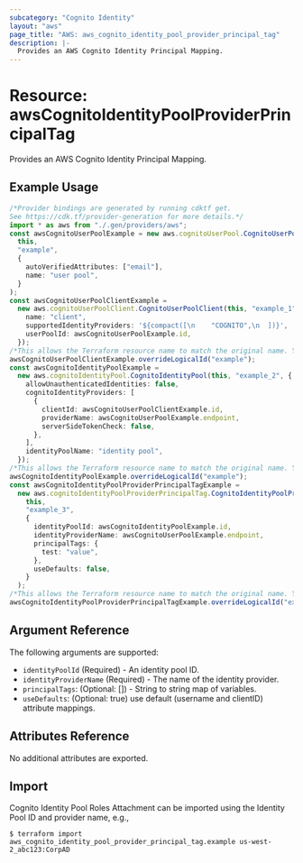 ```yaml
---
subcategory: "Cognito Identity"
layout: "aws"
page_title: "AWS: aws_cognito_identity_pool_provider_principal_tag"
description: |-
  Provides an AWS Cognito Identity Principal Mapping.
---
```


# Resource: awsCognitoIdentityPoolProviderPrincipalTag

Provides an AWS Cognito Identity Principal Mapping.

## Example Usage

```typescript
/*Provider bindings are generated by running cdktf get.
See https://cdk.tf/provider-generation for more details.*/
import * as aws from "./.gen/providers/aws";
const awsCognitoUserPoolExample = new aws.cognitoUserPool.CognitoUserPool(
  this,
  "example",
  {
    autoVerifiedAttributes: ["email"],
    name: "user pool",
  }
);
const awsCognitoUserPoolClientExample =
  new aws.cognitoUserPoolClient.CognitoUserPoolClient(this, "example_1", {
    name: "client",
    supportedIdentityProviders: '${compact([\n    "COGNITO",\n  ])}',
    userPoolId: awsCognitoUserPoolExample.id,
  });
/*This allows the Terraform resource name to match the original name. You can remove the call if you don't need them to match.*/
awsCognitoUserPoolClientExample.overrideLogicalId("example");
const awsCognitoIdentityPoolExample =
  new aws.cognitoIdentityPool.CognitoIdentityPool(this, "example_2", {
    allowUnauthenticatedIdentities: false,
    cognitoIdentityProviders: [
      {
        clientId: awsCognitoUserPoolClientExample.id,
        providerName: awsCognitoUserPoolExample.endpoint,
        serverSideTokenCheck: false,
      },
    ],
    identityPoolName: "identity pool",
  });
/*This allows the Terraform resource name to match the original name. You can remove the call if you don't need them to match.*/
awsCognitoIdentityPoolExample.overrideLogicalId("example");
const awsCognitoIdentityPoolProviderPrincipalTagExample =
  new aws.cognitoIdentityPoolProviderPrincipalTag.CognitoIdentityPoolProviderPrincipalTag(
    this,
    "example_3",
    {
      identityPoolId: awsCognitoIdentityPoolExample.id,
      identityProviderName: awsCognitoUserPoolExample.endpoint,
      principalTags: {
        test: "value",
      },
      useDefaults: false,
    }
  );
/*This allows the Terraform resource name to match the original name. You can remove the call if you don't need them to match.*/
awsCognitoIdentityPoolProviderPrincipalTagExample.overrideLogicalId("example");

```

## Argument Reference

The following arguments are supported:

* `identityPoolId` (Required) - An identity pool ID.
* `identityProviderName` (Required) - The name of the identity provider.
* `principalTags`: (Optional: \[]) - String to string map of variables.
* `useDefaults`: (Optional: true) use default (username and clientID) attribute mappings.

## Attributes Reference

No additional attributes are exported.

## Import

Cognito Identity Pool Roles Attachment can be imported using the Identity Pool ID and provider name, e.g.,

```console
$ terraform import aws_cognito_identity_pool_provider_principal_tag.example us-west-2_abc123:CorpAD
```
